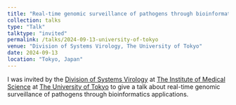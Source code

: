 ```yaml
---
title: "Real-time genomic surveillance of pathogens through bioinformatics applications"
collection: talks
type: "Talk"
talktype: "invited"
permalink: /talks/2024-09-13-university-of-tokyo
venue: "Division of Systems Virology, The University of Tokyo"
date: 2024-09-13
location: "Tokyo, Japan"
---
```

I was invited by the <a href="https://www.ims.u-tokyo.ac.jp/imsut/en/lab/ggclink/section04.html" target="_blank">Division of Systems Virology</a> at <a href="https://www.ims.u-tokyo.ac.jp/imsut/en/index.html" target="_blank">The Institute of Medical Science</a> at <a href="https://www.u-tokyo.ac.jp/en/" target="_blank">The University of Tokyo</a> to give a talk about real-time genomic surveillance of pathogens through bioinformatics applications.
